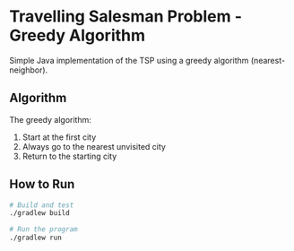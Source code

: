 # Travelling Salesman Problem - Greedy Algorithm

Simple Java implementation of the TSP using a greedy algorithm (nearest-neighbor).

## Algorithm

The greedy algorithm:
1. Start at the first city
2. Always go to the nearest unvisited city
3. Return to the starting city

## How to Run

```bash
# Build and test
./gradlew build

# Run the program
./gradlew run
```
